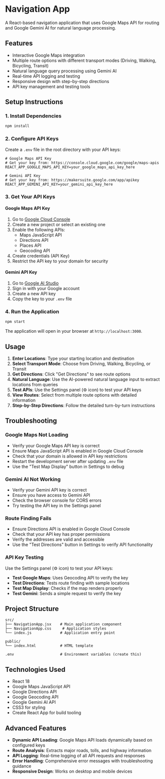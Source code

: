 # Navigation App

A React-based navigation application that uses Google Maps API for routing and Google Gemini AI for natural language processing.

## Features

- Interactive Google Maps integration
- Multiple route options with different transport modes (Driving, Walking, Bicycling, Transit)
- Natural language query processing using Gemini AI
- Real-time API logging and testing
- Responsive design with step-by-step directions
- API key management and testing tools

## Setup Instructions

### 1. Install Dependencies

```bash
npm install
```

### 2. Configure API Keys

Create a `.env` file in the root directory with your API keys:

```env
# Google Maps API Key
# Get your key from: https://console.cloud.google.com/google/maps-apis
REACT_APP_GOOGLE_MAPS_API_KEY=your_google_maps_api_key_here

# Gemini API Key  
# Get your key from: https://makersuite.google.com/app/apikey
REACT_APP_GEMINI_API_KEY=your_gemini_api_key_here
```

### 3. Get Your API Keys

#### Google Maps API Key
1. Go to [Google Cloud Console](https://console.cloud.google.com/)
2. Create a new project or select an existing one
3. Enable the following APIs:
   - Maps JavaScript API
   - Directions API
   - Places API
   - Geocoding API
4. Create credentials (API Key)
5. Restrict the API key to your domain for security

#### Gemini API Key
1. Go to [Google AI Studio](https://makersuite.google.com/app/apikey)
2. Sign in with your Google account
3. Create a new API key
4. Copy the key to your `.env` file

### 4. Run the Application

```bash
npm start
```

The application will open in your browser at `http://localhost:3000`.

## Usage

1. **Enter Locations**: Type your starting location and destination
2. **Select Transport Mode**: Choose from Driving, Walking, Bicycling, or Transit
3. **Get Directions**: Click "Get Directions" to see route options
4. **Natural Language**: Use the AI-powered natural language input to extract locations from queries
5. **Test APIs**: Use the Settings panel (⚙️ icon) to test your API keys
6. **View Routes**: Select from multiple route options with detailed information
7. **Step-by-Step Directions**: Follow the detailed turn-by-turn instructions

## Troubleshooting

### Google Maps Not Loading
- Verify your Google Maps API key is correct
- Ensure Maps JavaScript API is enabled in Google Cloud Console
- Check that your domain is allowed in API key restrictions
- Restart the development server after updating `.env` file
- Use the "Test Map Display" button in Settings to debug

### Gemini AI Not Working
- Verify your Gemini API key is correct
- Ensure you have access to Gemini API
- Check the browser console for CORS errors
- Try testing the API key in the Settings panel

### Route Finding Fails
- Ensure Directions API is enabled in Google Cloud Console
- Check that your API key has proper permissions
- Verify the addresses are valid and accessible
- Use the "Test Directions" button in Settings to verify API functionality

### API Key Testing
Use the Settings panel (⚙️ icon) to test your API keys:
- **Test Google Maps**: Uses Geocoding API to verify the key
- **Test Directions**: Tests route finding with sample locations
- **Test Map Display**: Checks if the map renders properly
- **Test Gemini**: Sends a simple request to verify the key

## Project Structure

```
src/
├── NavigationApp.jsx    # Main application component
├── NavigationApp.css     # Application styles
└── index.js             # Application entry point

public/
└── index.html           # HTML template

.env                     # Environment variables (create this)
```

## Technologies Used

- React 18
- Google Maps JavaScript API
- Google Directions API
- Google Geocoding API
- Google Gemini AI API
- CSS3 for styling
- Create React App for build tooling

## Advanced Features

- **Dynamic API Loading**: Google Maps API loads dynamically based on configured keys
- **Route Analysis**: Extracts major roads, tolls, and highway information
- **API Logging**: Real-time logging of all API requests and responses
- **Error Handling**: Comprehensive error messages with troubleshooting guidance
- **Responsive Design**: Works on desktop and mobile devices
